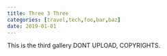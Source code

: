 ```yaml
---
title: Three 3 Three
categories: [travel,tech,foo,bar,baz]
date: 2019-01-01
---
```


This is the third gallery DONT UPLOAD, COPYRIGHTS.
